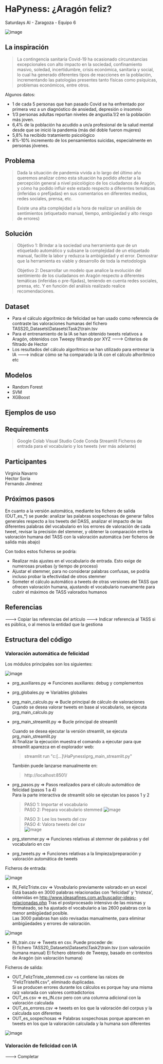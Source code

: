 # HaPyness: ¿Aragón feliz?
 Saturdays AI - Zaragoza - Equipo 6
 
![image](https://user-images.githubusercontent.com/99982689/154822111-34f89283-5cbd-4304-a4e7-7bb896a4757f.png)


## La inspiración
> La contingencia sanitaria Covid-19 ha ocasionado circunstancias excepcionales con alto impacto en la sociedad, confinamiento masivo, soledad, incertidumbre, crisis económica, sanitaria y social, lo cual ha generado diferentes tipos de reacciones en la población, incrementando las patologías presentes tanto físicas como psíquicas, problemas económicos, entre otros. 

Algunos datos:
* 1 de cada 5 personas que han pasado Covid se ha enfrentado por primera vez a un diagnóstico de ansiedad, depresión o insomnio
* 1/3 personas adultas reportan niveles de angustia.1/2  en la población más joven. 
* 6,4% de la población ha acudido a un/a profesional de la salud mental desde que se inició la pandemia (más del doble fueron mujeres)
* 5,8% ha recibido tratamiento psicológico
* 8%-10% incremento de los pensamientos suicidas, especialmente en personas jóvenes. 

## Problema
> 
> Dada la situación de pandemia vivida a lo largo del último año queremos analizar cómo esta situación ha podido afectar a la percepción general a nivel psicológico de los ciudadanos de Aragón, y cómo ha podido influir este estado respecto a diferentes temáticas (inferidas o prefijadas) en sus comentarios en diferentes medios, redes sociales, prensa, etc.
>
> Existe una alta complejidad a la hora de realizar un análisis de sentimientos (etiquetado manual, tiempo, ambigüedad y alto riesgo de errores)


## Solución
> Objetivo 1: Brindar a la sociedad una herramienta que de un etiquetado automático y subsane la complejidad de un etiquetado manual, facilite la labor y reduzca la ambigüedad y el error.
Demostrar que la herramienta es viable y desarrollo de toda la metodología
>
> Objetivo 2: Desarrollar un modelo que analice la evolución del sentimiento de los ciudadanos en Aragón respecto a diferentes temáticas (inferidas o pre-fijadas), teniendo en cuenta redes sociales, prensa, etc. Y en función del análisis realizado realice recomendaciones. 
>


## Dataset
* Para el cálculo algorítmico de felicidad se han usado como referencia de contraste las valoraciones humanas del fichero TASS20_Datasets\Datasets\Task2\train.tsv
* Para el entrenamiento de la IA se han obtenido tweets relativos a Aragón, obtenidos con Tweepy filtrando por XYZ ---> Criterios de filtrado de Hector 
* Los resultados del cálculo algorítmico se han utilizado para entrenar la IA ---> indicar cómo se ha comparado la IA con el cálculo alhorítmico etc

## Modelos
* Random Forest
* SVM
* XGBoost

## Ejemplos de uso

## Requirements
> Google Colab
> Visual Studio Code
> Conda
> Streamlit
> Ficheros de entrada para el vocabulario y los tweets (ver más adelante)

## Participantes 
Virginia Navarro  
Hector Soria  
Fernando Jiménez

## Próximos pasos

En cuanto a la versión automática, mediante los fichero de salida (OUT_es_*) se puede: analizar las palabras sospechosas de generar fallos generales respecto a los tweets del DASS, analizar el impacto de las diferentes palabras del vocabulario en los errores de valoración de cada tweet, revisar la precisión del stemmer, y obtener la comparación entre la valoración humana del TASS con la valoración automática (ver ficheros de salida más abajo) 

Con todos estos ficheros se podría:
* Realizar más ajustes en el vocabulario de entrada. Esto exige de numerosas pruebas (y tiempo de proceso)  
* Ajustar el stemmer, para no considerar palabras confusas, se podría incluso probar la efectividad de otros stemmer  
* Someter el cálculo automático a tweets de otras versiones del TASS que ofrecen valoración humana, ajustando el vocabulario nuevamente para cubrir el máximos de TASS valorados humanos  

## Referencias
---> Copiar las referencias del artículo
---> Indicar referencia al TASS si es pública, o al menos la entidad que la gestiona

## Estructura del código

### Valoración automática de felicidad

Los módulos principales son los siguientes:

![image](https://user-images.githubusercontent.com/99982689/154820991-54aa7d1b-86bf-45b7-94d8-8100a6b4ae62.png)

* prg_auxiliares.py => Funciones auxiliares: debug y complementos
* prg_globales.py => Variables globales
* prg_main_calculo.py => Bucle principal de cálculo de valoraciones  
  Cuando se desea valorar tweets en base al vocabulario, se ejecuta prg_main_calculo.py  
* prg_main_streamlit.py => Bucle principal de streamlit  
  
  Cuando se desea ejecutar la versión streamlit, se ejecuta prg_main_streamlit.py  
  Al finalizar la ejecución muestra el comando a ejecutar para que streamlit aparezca en el explorador web:  
  > streamlit run "c:\[...]\HaPyness\prg_main_streamlit.py"  
  
  También puede lanzarse manualmente en:  
  > http://localhost:8501/
 
* prg_pasos.py => Pasos realizados para el cálculo automático de felicidad (pasos 1 a 4)  
 Para la parte interactiva de streamlit sólo se ejecutan los pasos 1 y 2  
 
  > PASO 1: Importar el vocabulario  
  > PASO 2: Prepara vocabulario stemmed
![image](https://user-images.githubusercontent.com/99982689/154822546-87e17b04-1903-41a2-8783-090e90cde1cb.png)

  > PASO 3: Lee los tweets del csv  
  > PASO 4: Valora tweets del csv  
![image](https://user-images.githubusercontent.com/99982689/154822587-f3468882-d3ae-4597-960a-8fc41054dcba.png)

* prg_stemmer.py => Funciones relativas al stemmer de palabras y del vocabulario en csv
* prg_tweets.py => Funciones relativas a la limpieza/preparación y valoración automática de tweets

Ficheros de entrada:  

![image](https://user-images.githubusercontent.com/99982689/154821701-b4575fb8-9ae8-40d2-b926-9e47b92b1a65.png)
* IN_FelizTriste.csv => Vovabulario previamente valorado en un excel  
 Está basado en 3000 palabras relacionadas con 'felicidad' y 'tristeza', obtenidas en http://www.ideasafines.com.ar/buscador-ideas-relacionadas.php
 Tras el postprocesado intensivo de las mismas y formateado, se ha ajustado el vocabulario a las 2600 palabras con la menor ambigüedad posible.  
 Las 3000 palabras han sido revisadas manualmente, para eliminar ambigüedades y errores de valoración.  
 
![image](https://user-images.githubusercontent.com/99982689/154821716-b3b1b7fa-0069-44a7-9c05-8a689fcabdb2.png)
* IN_train.csv => Tweets en csv. Puede proceder de:  
 El fichero TASS20_Datasets\Datasets\Task2\train.tsv (con valoración humana manual)
 El fichero obtenido de Tweepy, basado en contextos de Aragón (sin valoración humana) 

Ficheros de salida:

* OUT_FelizTriste_stemmed.csv =s contiene las raíces de "FelizTristeIN.csv", eliminado duplicadas.  
 Si se producen errores durante los cálculos es porque hay una misma raíz valorada con valores contradictorios
* OUT_es.csv => es_IN.csv pero con una columna adicional con la valoración calculada  
* OUT_es_errores.csv => tweets en los que la valoración del corpus y la calculada son diferentes
* OUT_es_sospechosas => Palabras sospechosas porque aparecen en tweets en los que la valoración calculada y la humana son diferentes

![image](https://user-images.githubusercontent.com/99982689/154821723-c0dfa5c3-5365-425d-9a54-9f0d458aea48.png)

### Valoración de felicidad con IA

---> Completar
